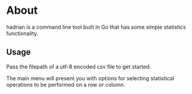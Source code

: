 # About

hadrian is a command line tool built in Go that has some simple statistics functionality.

## Usage

Pass the filepath of a utf-8 encoded csv file to get started.

The main menu will present you with options for selecting statistical operations to be performed on a row or column.